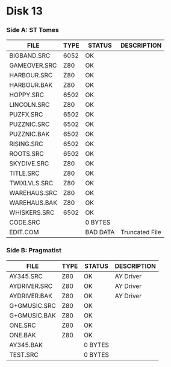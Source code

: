 # Disk 13

### Side A: ST Tomes

| FILE         | TYPE | STATUS   | DESCRIPTION |
|--------------|------|----------|---|
| BIGBAND.SRC  | 6052 | OK       | 
| GAMEOVER.SRC | Z80  | OK       |
| HARBOUR.SRC  | Z80  | OK       |
| HARBOUR.BAK  | Z80  | OK       |
| HOPPY.SRC    | 6502 | OK       | 
| LINCOLN.SRC  | Z80  | OK       |
| PUZFX.SRC    | 6502 | OK       |
| PUZZNIC.SRC  | 6502 | OK       |
| PUZZNIC.BAK  | 6502 | OK       |
| RISING.SRC   | 6502 | OK       |
| ROOTS.SRC    | 6502 | OK       |
| SKYDIVE.SRC  | Z80  | OK       |
| TITLE.SRC    | Z80  | OK       |
| TWIXLVLS.SRC | Z80  | OK       |
| WAREHAUS.SRC | Z80  | OK       |
| WAREHAUS.BAK | Z80  | OK       |
| WHISKERS.SRC | 6502 | OK       |
| CODE.SRC     |      | 0 BYTES  |
| EDIT.COM     |      | BAD DATA | Truncated File

### Side B: Pragmatist

| FILE         | TYPE | STATUS   | DESCRIPTION |
|--------------|------|----------|---|
| AY345.SRC    | Z80  | OK       | AY Driver
| AYDRIVER.SRC | Z80  | OK       | AY Driver
| AYDRIVER.BAK | Z80  | OK       | AY Driver
| G+GMUSIC.SRC | Z80  | OK       |
| G+GMUSIC.BAK | Z80  | OK       |
| ONE.SRC      | Z80  | OK       |
| ONE.BAK      | Z80  | OK       |
| AY345.BAK    |      | 0 BYTES  | 
| TEST.SRC     |      | 0 BYTES  |